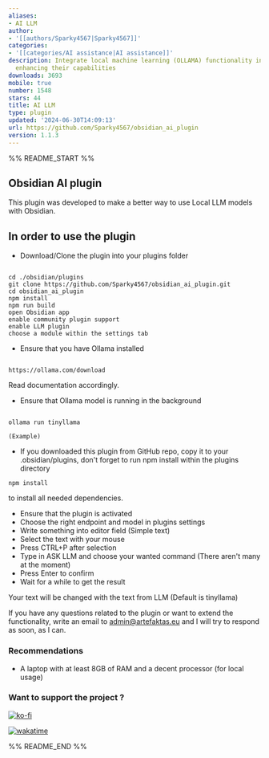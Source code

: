 ```yaml
---
aliases:
- AI LLM
author:
- '[[authors/Sparky4567|Sparky4567]]'
categories:
- '[[categories/AI assistance|AI assistance]]'
description: Integrate local machine learning (OLLAMA) functionality into your notes,
  enhancing their capabilities
downloads: 3693
mobile: true
number: 1548
stars: 44
title: AI LLM
type: plugin
updated: '2024-06-30T14:09:13'
url: https://github.com/Sparky4567/obsidian_ai_plugin
version: 1.1.3
---
```


%% README_START %%

## Obsidian AI plugin

This plugin was developed to make a better way to use Local LLM models with Obsidian.

## In order to use the plugin

-   Download/Clone the plugin into your plugins folder

```

cd ./obsidian/plugins
git clone https://github.com/Sparky4567/obsidian_ai_plugin.git
cd obsidian_ai_plugin
npm install
npm run build
open Obsidian app
enable community plugin support
enable LLM plugin
choose a module within the settings tab

```

-   Ensure that you have Ollama installed

```

https://ollama.com/download

```

Read documentation accordingly.

-   Ensure that Ollama model is running in the background

```

ollama run tinyllama

(Example)

```

-   If you downloaded this plugin from GitHub repo, copy it to your .obsidian/plugins, don't forget to run npm install within the plugins directory

```
npm install

```

to install all needed dependencies.

-   Ensure that the plugin is activated
-   Choose the right endpoint and model in plugins settings
-   Write something into editor field (Simple text)
-   Select the text with your mouse
-   Press CTRL+P after selection
-   Type in ASK LLM and choose your wanted command (There aren't many at the moment)
-   Press Enter to confirm
-   Wait for a while to get the result

Your text will be changed with the text from LLM (Default is tinyllama)

If you have any questions related to the plugin or want to extend the functionality, write an email to admin@artefaktas.eu and I will try to respond as soon, as I can.

### Recommendations

-   A laptop with at least 8GB of RAM and a decent processor (for local usage)

### Want to support the project ?

[![ko-fi](https://ko-fi.com/img/githubbutton_sm.svg)](https://ko-fi.com/K3K06VU8Z)

[![wakatime](https://wakatime.com/badge/user/1fbc8005-b2d0-4f4f-93e8-f12d7d25d676/project/018e50a2-95fc-40fa-aed2-18be07c19419.svg)](https://wakatime.com/badge/user/1fbc8005-b2d0-4f4f-93e8-f12d7d25d676/project/018e50a2-95fc-40fa-aed2-18be07c19419)


%% README_END %%